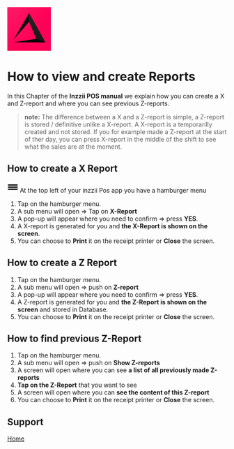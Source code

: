 <img src="../Assets/Pictures/play_store_512.png" alt="inzzii logo" width="100"/>

# How to view and create Reports
In this Chapter of the **Inzzii POS manual** we explain how you can create a X and Z-report and where you can see previous Z-reports.
> **note:** The difference between a X and a Z-report is simple, a Z-report is stored / definitive unlike a X-report. A X-report is a temporarilly created and not stored. If you for example made a Z-report at the start of ther day, you can press X-report in the middle of the shift to see what the sales are at the moment.

## How to create a X Report

<img src="../Assets/Pictures/Hmenu.png" alt="hamburgermenu" width="25" height="25"/> At the top left of your inzzii Pos app you have a hamburger menu 
1. Tap on the hamburger menu.
2. A sub menu will open => Tap on **X-Report**
3. A pop-up will appear where you need to confirm => press **YES**.
4. A X-report is generated for you and **the X-Report is shown on the screen**.
5. You can choose to **Print** it on the receipt printer or **Close** the screen. 

## How to create a Z Report
1. Tap on the hamburger menu.
2. A sub menu will open => push on **Z-report**
3. A pop-up will appear where you need to confirm => press **YES**.
4. A Z-report is generated for you and **the Z-Report is shown on the screen** and stored in Database.
5. You can choose to **Print** it on the receipt printer or **Close** the screen.

## How to find previous Z-Report
1. Tap on the hamburger menu.
2. A sub menu will open => push on **Show Z-reports**
3. A screen will open where you can see **a list of all previously made Z-reports**
4. **Tap on the Z-Report** that you want to see
5. A screen will open where you can **see the content of this Z-report**
6. You can choose to **Print** it on the receipt printer or **Close** the screen.


## Support
[Home](../index.md)